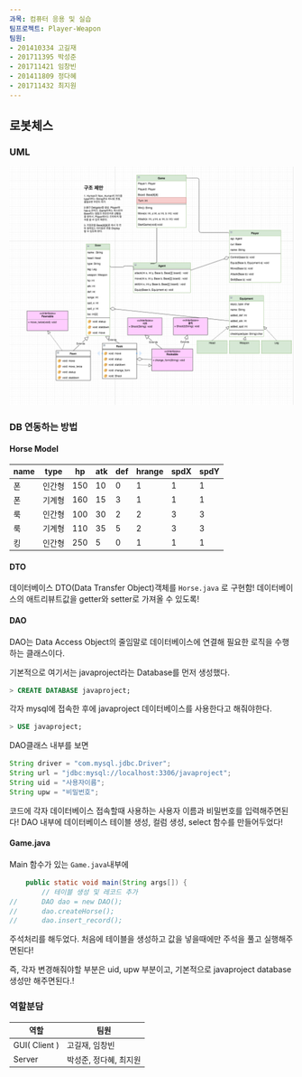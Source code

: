 ```yaml
---
과목: 컴퓨터 응용 및 실습
팀프로젝트: Player-Weapon
팀원:
- 201410334 고길재
- 201711395 박성준
- 201711421 임창빈
- 201411809 정다혜
- 201711432 최지원
---
```


## 로봇체스


### UML

![](./images/uml.png)


### DB 연동하는 방법

#### Horse Model

| name | type   | hp   | atk  | def  | hrange | spdX | spdY |
| ---- | ------ | ---- | ---- | ---- | ----- | ---- | ---- |
| 폰   | 인간형 | 150  | 10   | 0    | 1     | 1    | 1    |
| 폰   | 기계형 | 160  | 15   | 3    | 1     | 1    | 1    |
| 룩   | 인간형 | 100  | 30   | 2    | 2     | 3    | 3    |
| 룩   | 기계형 | 110  | 35   | 5    | 2     | 3    | 3    |
| 킹   | 인간형 | 250  | 5    | 0    | 1     | 1    | 1    |


#### DTO

데이터베이스 DTO(Data Transfer Object)객체를 `Horse.java` 로 구현함!
데이터베이스의 애트리뷰트값을 getter와 setter로 가져올 수 있도록!

#### DAO

DAO는 Data Access Object의 줄임말로 데이터베이스에 연결해 필요한 로직을 수행하는 클래스이다.

기본적으로 여기서는 javaproject라는 Database를 먼저 생성했다.

```sql
> CREATE DATABASE javaproject;
```

각자 mysql에 접속한 후에 javaproject 데이터베이스를 사용한다고 해줘야한다.

```sql
> USE javaproject;
```

DAO클래스 내부를 보면

```java
String driver = "com.mysql.jdbc.Driver";
String url = "jdbc:mysql://localhost:3306/javaproject";
String uid = "사용자이름";
String upw = "비밀번호";
```

코드에 각자 데이터베이스 접속할때 사용하는 사용자 이름과 비밀번호를 입력해주면된다!
DAO 내부에 데이터베이스 테이블 생성, 컬럼 생성, select 함수를 만들어두었다!

#### Game.java

Main 함수가 있는 `Game.java`내부에

```java
	public static void main(String args[]) {
		// 테이블 생성 및 레코드 추가
//		DAO dao = new DAO();
//		dao.createHorse();
//		dao.insert_record();
```
주석처리를 해두었다. 처음에 테이블을 생성하고 값을 넣을때에만 주석을 풀고 실행해주면된다!

즉, 각자 변경해줘야할 부분은 uid, upw 부분이고, 기본적으로 javaproject database생성만 해주면된다.!

### 역할분담

| 역할          | 팀원                   |
| ------------- | ---------------------- |
| GUI( Client ) | 고길재, 임창빈         |
| Server        | 박성준, 정다혜, 최지원 |

